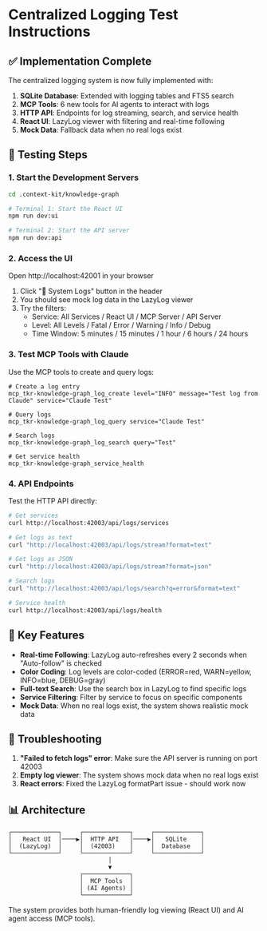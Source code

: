 # Centralized Logging Test Instructions

## ✅ Implementation Complete

The centralized logging system is now fully implemented with:

1. **SQLite Database**: Extended with logging tables and FTS5 search
2. **MCP Tools**: 6 new tools for AI agents to interact with logs
3. **HTTP API**: Endpoints for log streaming, search, and service health  
4. **React UI**: LazyLog viewer with filtering and real-time following
5. **Mock Data**: Fallback data when no real logs exist

## 🧪 Testing Steps

### 1. Start the Development Servers

```bash
cd .context-kit/knowledge-graph

# Terminal 1: Start the React UI
npm run dev:ui

# Terminal 2: Start the API server  
npm run dev:api
```

### 2. Access the UI

Open http://localhost:42001 in your browser

1. Click "📝 System Logs" button in the header
2. You should see mock log data in the LazyLog viewer
3. Try the filters:
   - Service: All Services / React UI / MCP Server / API Server
   - Level: All Levels / Fatal / Error / Warning / Info / Debug
   - Time Window: 5 minutes / 15 minutes / 1 hour / 6 hours / 24 hours

### 3. Test MCP Tools with Claude

Use the MCP tools to create and query logs:

```
# Create a log entry
mcp_tkr-knowledge-graph_log_create level="INFO" message="Test log from Claude" service="Claude Test"

# Query logs
mcp_tkr-knowledge-graph_log_query service="Claude Test"

# Search logs
mcp_tkr-knowledge-graph_log_search query="Test"

# Get service health
mcp_tkr-knowledge-graph_service_health
```

### 4. API Endpoints

Test the HTTP API directly:

```bash
# Get services
curl http://localhost:42003/api/logs/services

# Get logs as text
curl "http://localhost:42003/api/logs/stream?format=text"

# Get logs as JSON
curl "http://localhost:42003/api/logs/stream?format=json"

# Search logs
curl "http://localhost:42003/api/logs/search?q=error&format=text"

# Service health
curl http://localhost:42003/api/logs/health
```

## 🎯 Key Features

- **Real-time Following**: LazyLog auto-refreshes every 2 seconds when "Auto-follow" is checked
- **Color Coding**: Log levels are color-coded (ERROR=red, WARN=yellow, INFO=blue, DEBUG=gray)
- **Full-text Search**: Use the search box in LazyLog to find specific logs
- **Service Filtering**: Filter by service to focus on specific components
- **Mock Data**: When no real logs exist, the system shows realistic mock data

## 🐛 Troubleshooting

1. **"Failed to fetch logs" error**: Make sure the API server is running on port 42003
2. **Empty log viewer**: The system shows mock data when no real logs exist
3. **React errors**: Fixed the LazyLog formatPart issue - should work now

## 📊 Architecture

```
┌─────────────┐     ┌─────────────┐     ┌─────────────┐
│   React UI  │────▶│  HTTP API   │────▶│   SQLite    │
│  (LazyLog)  │     │  (42003)    │     │  Database   │
└─────────────┘     └─────────────┘     └─────────────┘
                            │
                            ▼
                    ┌─────────────┐
                    │  MCP Tools  │
                    │ (AI Agents) │
                    └─────────────┘
```

The system provides both human-friendly log viewing (React UI) and AI agent access (MCP tools).
